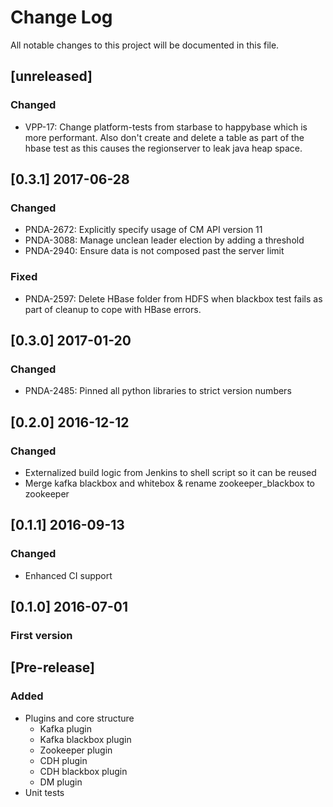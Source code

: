 # Change Log
All notable changes to this project will be documented in this file.

## [unreleased]
### Changed
- VPP-17: Change platform-tests from starbase to happybase which is more performant. Also don't create and delete a table as part of the hbase test as this causes the regionserver to leak java heap space.

## [0.3.1] 2017-06-28
### Changed
- PNDA-2672: Explicitly specify usage of CM API version 11
- PNDA-3088: Manage unclean leader election by adding a threshold
- PNDA-2940: Ensure data is not composed past the server limit

### Fixed
- PNDA-2597: Delete HBase folder from HDFS when blackbox test fails as part of cleanup to cope with HBase errors.

## [0.3.0] 2017-01-20
### Changed
- PNDA-2485: Pinned all python libraries to strict version numbers

## [0.2.0] 2016-12-12
### Changed
- Externalized build logic from Jenkins to shell script so it can be reused
- Merge kafka blackbox and whitebox & rename zookeeper_blackbox to zookeeper

## [0.1.1] 2016-09-13
### Changed
- Enhanced CI support

## [0.1.0] 2016-07-01
### First version

## [Pre-release]
### Added

- Plugins and core structure
	- Kafka plugin
	- Kafka blackbox plugin
	- Zookeeper plugin
	- CDH plugin
	- CDH blackbox plugin
	- DM plugin
- Unit tests
